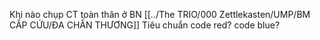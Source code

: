 Khi nào chụp CT toàn thân ở BN [[../The TRIO/000 Zettlekasten/UMP/BM CẤP CỨU/ĐA CHẤN THƯƠNG]] 
Tiêu chuẩn code red? code blue?